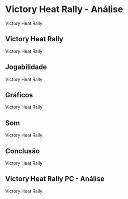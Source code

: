 ---
---

# Victory Heat Rally - Análise

Victory Heat Rally

## Victory Heat Rally

Victory Heat Rally

## Jogabilidade

Victory Heat Rally

## Gráficos

Victory Heat Rally

## Som

Victory Heat Rally

## Conclusão

Victory Heat Rally

## Victory Heat Rally PC - Análise

Victory Heat Rally
